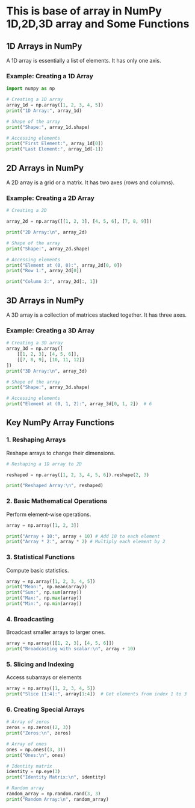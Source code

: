 # **This is base of array in NumPy 1D,2D,3D array and Some Functions**

## **1D Arrays in NumPy**

A 1D array is essentially a list of elements. It has only one axis.

### **Example: Creating a 1D Array**

```python
import numpy as np

# Creating a 1D array
array_1d = np.array([1, 2, 3, 4, 5])
print("1D Array:", array_1d)

# Shape of the array
print("Shape:", array_1d.shape)

# Accessing elements
print("First Element:", array_1d[0])
print("Last Element:", array_1d[-1])
```

## **2D Arrays in NumPy**

A 2D array is a grid or a matrix. It has two axes (rows and columns).

### **Example: Creating a 2D Array**

```python
# Creating a 2D

array_2d = np.array([[1, 2, 3], [4, 5, 6], [7, 8, 9]])

print("2D Array:\n", array_2d)

# Shape of the array 
print("Shape:", array_2d.shape) 

# Accessing elements 
print("Element at (0, 0):", array_2d[0, 0])
print("Row 1:", array_2d[0]) 

print("Column 2:", array_2d[:, 1])
```

## **3D Arrays in NumPy**

A 3D array is a collection of matrices stacked together. It has three axes.

### **Example: Creating a 3D Array**

```python
# Creating a 3D array
array_3d = np.array([
    [[1, 2, 3], [4, 5, 6]],
    [[7, 8, 9], [10, 11, 12]]
])
print("3D Array:\n", array_3d)

# Shape of the array
print("Shape:", array_3d.shape)

# Accessing elements
print("Element at (0, 1, 2):", array_3d[0, 1, 2])  # 6
```

## **Key NumPy Array Functions**

### **1\. Reshaping Arrays**

Reshape arrays to change their dimensions.

```python
# Reshaping a 1D array to 2D

reshaped = np.array([1, 2, 3, 4, 5, 6]).reshape(2, 3) 

print("Reshaped Array:\n", reshaped)
```

### **2\. Basic Mathematical Operations**

Perform element-wise operations.

```python
array = np.array([1, 2, 3])

print("Array + 10:", array + 10) # Add 10 to each element 
print("Array * 2:", array * 2) # Multiply each element by 2
```

### **3\. Statistical Functions**

Compute basic statistics.

```python
array = np.array([1, 2, 3, 4, 5])
print("Mean:", np.mean(array))
print("Sum:", np.sum(array))
print("Max:", np.max(array))
print("Min:", np.min(array))
```

### **4\. Broadcasting**

Broadcast smaller arrays to larger ones.

```python
array = np.array([[1, 2, 3], [4, 5, 6]])
print("Broadcasting with scalar:\n", array + 10)
```

### **5\. Slicing and Indexing**

Access subarrays or elements

```python
array = np.array([1, 2, 3, 4, 5])
print("Slice [1:4]:", array[1:4])  # Get elements from index 1 to 3
```

### **6\. Creating Special Arrays**

```python
# Array of zeros
zeros = np.zeros((2, 3))
print("Zeros:\n", zeros)

# Array of ones
ones = np.ones((3, 3))
print("Ones:\n", ones)

# Identity matrix
identity = np.eye(3)
print("Identity Matrix:\n", identity)

# Random array
random_array = np.random.rand(3, 3)
print("Random Array:\n", random_array)
```